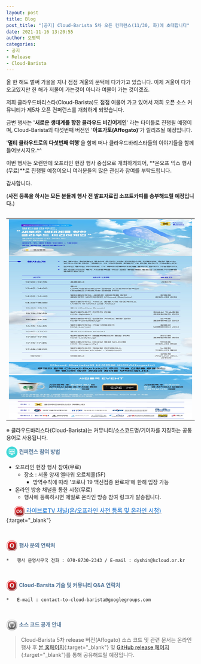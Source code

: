 ```yaml
---
layout: post
title: Blog
post_title: "[공지] Cloud-Barista 5차 오픈 컨퍼런스(11/30, 화)에 초대합니다"
date: 2021-11-16 13:20:55
author: 오병택
categories: 
- 공지
- Release
- Cloud-Barista
---
```


올 한 해도 벌써 가을을 지나 점점 겨울의 문턱에 다가가고 있습니다.
이제 겨울이 다가오고있지만 한 해가 저물어 가는것이 아니라 여물어 가는 것이겠죠.

저희 클라우드바리스타(Cloud-Barista)도 점점 여물어 가고 있어서 저희 오픈 소스 커뮤니티가 제5차 오픈 컨퍼런스를 개최하게 되었습니다.
<br>

금번 행사는 '**새로운 생태계를 향한 클라우드 비긴어게인**' 라는 타이틀로 진행될 예정이며, Cloud-Barista의 다섯번째 버전인 '**아포가토(Affogato)**'가 릴리즈될 예정입니다.

'**멀티 클라우드로의 다섯번째 여행**'을 함께 떠나 클라우드바리스타들의 이야기들을 함께 들어보시지요.^^<br>

이번 행사는 오랜만에 오프라인 현장 행사 중심으로 개최하게되어, **온오프 믹스 행사(무료)**로 진행될 예정이오니 여러분들의 많은 관심과 참여를 부탁드립니다.
<br>
<!--more-->

감사합니다.<br>

(**사전 등록을 하시는 모든 분들께 행사 전 발표자료집 소프트카피를 송부해드릴 예정입니다.**)<br>
<br>

<center>
<table width="760" id="Table_01" border="0" cellspacing="0" cellpadding="0">
	<tbody><tr>
		<td>
			<a href="https://webinaro.co.kr/Event/117" target="_blank"><img width="760" height="533" style="display: block;" alt="" src="/assets/img/blog/5th-conference/edm_v6-edited.jpg" border="0"></a></td>
	</tr>
    </tbody>
</table>
</center>
 ※ 클라우드바리스타(Cloud-Barista)는 커뮤니티/소스코드명/기여자를 지칭하는 공통 용어로 사용됩니다.

<br>

<span style="color:#557799"><img src="/assets/img/blog/2nd-conference/screen_icon-icons.com_52924.png" width="30" height="30" style="border:0px;vertical-align:middle">
**컨퍼런스 참여 방법**</span>

-   오프라인 현장 행사 참여(무료)
     - 장소 : 서울 양재 엘타워 오르체홀(5F) 
       - 방역수칙에 따라 '코로나 19 백신접종 완료자'에 한해 입장 가능
-	온라인 방송 채널을 통한 시청(무료)
     - 행사에 등록하시면 메일로 온라인 방송 참여 링크가 발송됩니다.

&nbsp;&nbsp;&nbsp;&nbsp;
    [<img src="/assets/img/blog/2nd-conference/Lastfm-Icon_22087.png" width="30" height="30" style="border:0px;vertical-align:middle">
   <span style = "font-size:1.1em;  color: #0366CC;"> 라이브로TV 채널(온/오프라인 사전 등록 및 온라인 시청)</span>](https://webinaro.co.kr/Event/117 "라이브로TV 채널"){:target="_blank"}<br>

<br>

<span style="color:#557799"><img src="/assets/img/blog/2nd-conference/Quora-Icon_22095.png" width="30" height="30" style="border:0px;vertical-align:middle">
**행사 문의 연락처**</span>
 
    *	행사 운영사무국 전화 : 070-8730-2343 / E-mail : dyshin@kcloud.or.kr

<br>

<span style="color:#557799"><img src="/assets/img/blog/2nd-conference/Quora-Icon_22095.png" width="30" height="30" style="border:0px;vertical-align:middle">
**Cloud-Barsita 기술 및 커뮤니티 Q&A 연락처**</span>

    *	E-mail : contact-to-cloud-barista@googlegroups.com


<br>

<span style="color:#557799"><img src="/assets/img/blog/2nd-conference/Github-Icon_22102.png" width="30" height="30" style="border:0px;vertical-align:middle">
**소스 코드 공개 안내**</span>

   > Cloud-Barista 5차 release 버전(Affogato) 소스 코드 및 관련 문서는 온라인 행사 후 [본 홈페이지](https://cloud-barista.github.io/download/ "본 홈페이지 Download page"){:target="_blank"}
    및 [GitHub release 페이지](https://github.com/cloud-barista/cloud-barista "Cloud-Barista release"){:target="_blank"}를 통해 공유해드릴 예정입니다.
